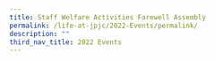 ```yaml
---
title: Staff Welfare Activities Farewell Assembly
permalink: /life-at-jpjc/2022-Events/permalink/
description: ""
third_nav_title: 2022 Events
---
```

